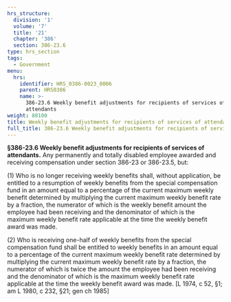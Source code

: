 ```yaml
---
hrs_structure:
  division: '1'
  volume: '7'
  title: '21'
  chapter: '386'
  section: 386-23.6
type: hrs_section
tags:
  - Government
menu:
  hrs:
    identifier: HRS_0386-0023_0006
    parent: HRS0386
    name: >-
      386-23.6 Weekly benefit adjustments for recipients of services of
      attendants
weight: 80100
title: Weekly benefit adjustments for recipients of services of attendants
full_title: 386-23.6 Weekly benefit adjustments for recipients of services of attendants
---
```

**§386-23.6 Weekly benefit adjustments for recipients of services of attendants.** Any permanently and totally disabled employee awarded and receiving compensation under section 386-23 or 386-23.5, but:

(1) Who is no longer receiving weekly benefits shall, without application, be entitled to a resumption of weekly benefits from the special compensation fund in an amount equal to a percentage of the current maximum weekly benefit determined by multiplying the current maximum weekly benefit rate by a fraction, the numerator of which is the weekly benefit amount the employee had been receiving and the denominator of which is the maximum weekly benefit rate applicable at the time the weekly benefit award was made.

(2) Who is receiving one-half of weekly benefits from the special compensation fund shall be entitled to weekly benefits in an amount equal to a percentage of the current maximum weekly benefit rate determined by multiplying the current maximum weekly benefit rate by a fraction, the numerator of which is twice the amount the employee had been receiving and the denominator of which is the maximum weekly benefit rate applicable at the time the weekly benefit award was made. [L 1974, c 52, §1; am L 1980, c 232, §21; gen ch 1985]
